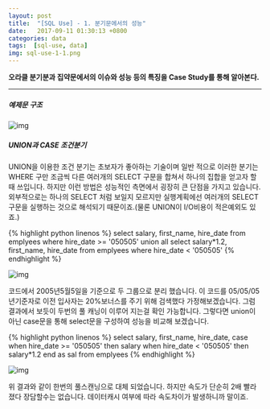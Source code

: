 ```yaml
---
layout: post
title:  "[SQL Use] - 1. 분기문에서의 성능"
date:   2017-09-11 01:30:13 +0800
categories: data
tags:  [sql-use, data]
img: sql-use-1-1.png
---
```


**오라클 분기분과 집약문에서의 이슈와 성능 등의 특징을 Case Study를 통해 알아본다.**


---

##### 예제문 구조

![img]({{baseurl}}/assets/res/data/sql-use-1-1.png)

##### UNION과 CASE 조건분기


UNION을 이용한 조건 분기는 초보자가 좋아하는 기술이며 일반 적으로 이러한 분기는 WHERE 구만 조금씩 다른 여러개의 SELECT 구문을 합쳐서 하나의 집합을 얻고자 할때 쓰입니다. 하지만 이런 방법은 성능적인 측면에서 굉장히 큰 단점을 가지고 있습니다. 외부적으로는 하나의 SELECT 처럼 보일지 모르지만 실행계획에선 여러개의 SELECT 구문을 실행하는 것으로 해석되기 때문이죠.(물론 UNION이 I/O비용이 적은예외도 있죠.)


{% highlight python linenos %}
select salary, first_name, hire_date from emplyees where hire_date >= '050505'
union all
select salary*1.2, first_name, hire_date from emplyees where hire_date < '050505'
{% endhighlight %}

![img]({{baseurl}}/assets/res/data/sql-use-1-2.png)

코드에서 2005년5월5일을 기준으로 두 그룹으로 분리 했습니다.
이 코드를 05/05/05 년기준자로 이전 입사자는 20%보너스를 주기 위해 검색했다 가정해보겠습니다.
그럼 결과에서 보듯이 두번의 풀 캐닝이 이루어 지는걸 확인 가능합니다. 그렇다면 union이 아닌 case문을 통해 select문을 구성하여 성능을 비교해 보겠습니다. 

{% highlight python linenos %}
select salary, first_name, hire_date, 
	case when hire_date >= '050505' then salary
		 when hire_date < '050505' then salary*1.2 
		 end as sal
	from emplyees 
{% endhighlight %}


![img]({{baseurl}}/assets/res/data/sql-use-1-3.png)

위 결과와 같이 한번의 풀스캔닝으로 대체 되었습니다. 하지만 속도가 단순히 2배 빨라졌다 장담할수는 없습니다. 데이터캐시 여부에 따라 속도차이가 발생하니까 말이죠.

